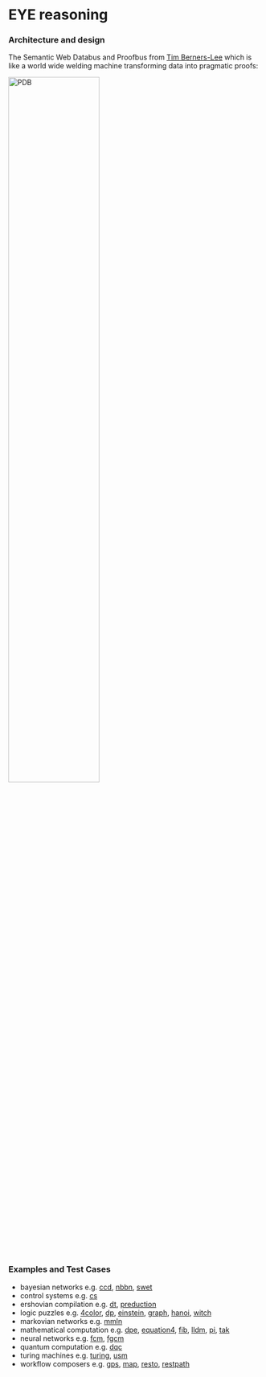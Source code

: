 # EYE reasoning

### Architecture and design

The Semantic Web Databus and Proofbus from [Tim Berners-Lee](http://www.w3.org/People/Berners-Lee/) which is  
like a world wide welding machine transforming data into pragmatic proofs:  
  
<img src="https://www.w3.org/DesignIssues/diagrams/sweb-bus.png" width="60%" height="60%" alt="PDB"/>  

### Examples and Test Cases

* bayesian networks e.g.
    [ccd](https://github.com/josd/eye/tree/master/reasoning/ccd),
    [nbbn](https://github.com/josd/eye/tree/master/reasoning/nbbn),
    [swet](https://github.com/josd/eye/tree/master/reasoning/swet)
* control systems e.g.
    [cs](https://github.com/josd/eye/tree/master/reasoning/cs)
* ershovian compilation e.g.
    [dt](https://github.com/josd/eye/tree/master/reasoning/dt),
    [preduction](https://github.com/josd/eye/tree/master/reasoning/preduction)
* logic puzzles e.g.
    [4color](https://github.com/josd/eye/tree/master/reasoning/4color),
    [dp](https://github.com/josd/eye/tree/master/reasoning/dp),
    [einstein](https://github.com/josd/eye/tree/master/reasoning/einstein),
    [graph](https://github.com/josd/eye/tree/master/reasoning/graph),
    [hanoi](https://github.com/josd/eye/tree/master/reasoning/hanoi),
    [witch](https://github.com/josd/eye/tree/master/reasoning/witch)
* markovian networks e.g.
    [mmln](https://github.com/josd/eye/tree/master/reasoning/mmln)
* mathematical computation e.g.
    [dpe](https://github.com/josd/eye/tree/master/reasoning/dpe),
    [equation4](https://github.com/josd/eye/tree/master/reasoning/equation4),
    [fib](https://github.com/josd/eye/tree/master/reasoning/fib),
    [lldm](https://github.com/josd/eye/tree/master/reasoning/lldm),
    [pi](https://github.com/josd/eye/tree/master/reasoning/pi),
    [tak](https://github.com/josd/eye/tree/master/reasoning/tak)
* neural networks e.g.
    [fcm](https://github.com/josd/eye/tree/master/reasoning/fcm),
    [fgcm](https://github.com/josd/eye/tree/master/reasoning/fgcm)
* quantum computation e.g.
    [dqc](https://github.com/josd/eye/tree/master/reasoning/dqc)
* turing machines e.g.
    [turing](https://github.com/josd/eye/tree/master/reasoning/turing),
    [usm](https://github.com/josd/eye/tree/master/reasoning/usm)
* workflow composers e.g.
    [gps](https://github.com/josd/eye/tree/master/reasoning/gps),
    [map](https://github.com/josd/eye/tree/master/reasoning/map),
    [resto](https://github.com/josd/eye/tree/master/reasoning/resto),
    [restpath](https://github.com/josd/eye/tree/master/reasoning/restpath)
